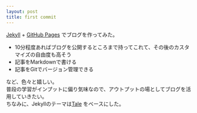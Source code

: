 ```yaml
---
layout: post
title: first commit
---
```


[Jekyll](https://jekyllrb-ja.github.io/) + [GitHub Pages](https://pages.github.com/) でブログを作ってみた。<br>

- 10分程度あればブログを公開するところまで持ってこれて、その後のカスタマイズの自由度も高そう
- 記事をMarkdownで書ける
- 記事をGitでバージョン管理できる

など、色々と嬉しい。<br>
普段の学習がインプットに偏り気味なので、アウトプットの場としてブログを活用していきたい。<br>
ちなみに、Jekyllのテーマは[Tale](https://github.com/chesterhow/tale/) をベースにした。
